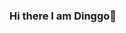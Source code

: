 ### Hi there I am Dinggo👋

<!--
**Dinggo327/Dinggo327** is a ✨ _special_ ✨ repository because its `README.md` (this file) appears on your GitHub profile.

Here are some ideas to get you started:

- 🔭 I’m currently working on flushbonading
- 🌱 I’m currently learning C/C++
- 📫 How to reach me: 17106243270
- 👯 I’m looking to collaborate on stm32 MCU
- 🤔 I’m looking for help with stm32 MCU
- 💬 Ask me about stm32 MCU
- 😄 Pronouns: ...
- ⚡ Fun fact: ...
-->
